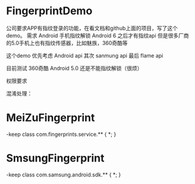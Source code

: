 # FingerprintDemo
 公司要求APP有指纹登录的功能，在看文档和github上面的项目，写了这个demo。
 需求 Android 手机指纹解锁
 Android 6 之后才有指纹api
 但是很多厂商的5.0手机上也有指纹传感器，比如魅族，360奇酷等
 
 这个demo 优先考虑 Android api 其次 sanmung api 最后 flame api
 
 目前测试 360奇酷 Android 5.0 还是不能指纹解锁（很烦）

权限要求
<uses-permission android:name="android.permission.USE_FINGERPRINT"/>
<uses-permission android:name="com.fingerprints.service.ACCESS_FINGERPRINT_MANAGER"/>
<uses-permission android:name="com.samsung.android.providers.context.permission.WRITE_USE_APP_FEATURE_SURVEY"/>

混淆处理：
# MeiZuFingerprint
-keep class com.fingerprints.service.** { *; }

# SmsungFingerprint
-keep class com.samsung.android.sdk.** { *; }
